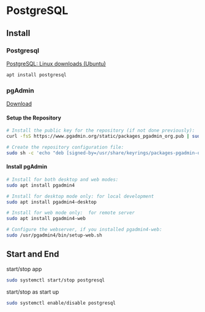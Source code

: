 # PostgreSQL

## Install

### Postgresql

[PostgreSQL: Linux downloads (Ubuntu)](https://www.postgresql.org/download/linux/ubuntu/)

```bash
apt install postgresql 
```

### pgAdmin

[Download](https://www.pgadmin.org/download/pgadmin-4-apt/)

#### Setup the Repository

```bash
# Install the public key for the repository (if not done previously):
curl -fsS https://www.pgadmin.org/static/packages_pgadmin_org.pub | sudo gpg --dearmor -o /usr/share/keyrings/packages-pgadmin-org.gpg

# Create the repository configuration file:
sudo sh -c 'echo "deb [signed-by=/usr/share/keyrings/packages-pgadmin-org.gpg] https://ftp.postgresql.org/pub/pgadmin/pgadmin4/apt/$(lsb_release -cs) pgadmin4 main" > /etc/apt/sources.list.d/pgadmin4.list && apt update'
```

#### Install pgAdmin

```bash
# Install for both desktop and web modes:
sudo apt install pgadmin4

# Install for desktop mode only: for local development
sudo apt install pgadmin4-desktop

# Install for web mode only:  for remote server
sudo apt install pgadmin4-web 

# Configure the webserver, if you installed pgadmin4-web:
sudo /usr/pgadmin4/bin/setup-web.sh
```

## Start and End

start/stop app

```bash
sudo systemctl start/stop postgresql
```

start/stop as start up

```bash
sudo systemctl enable/disable postgresql
```
